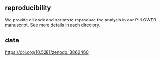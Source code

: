 ## reproducibility

We provide all code and scripts to reproduce the analysis in our PHLOWER manuscript. See more details in each directory.

## data
https://doi.org/10.5281/zenodo.13860460


